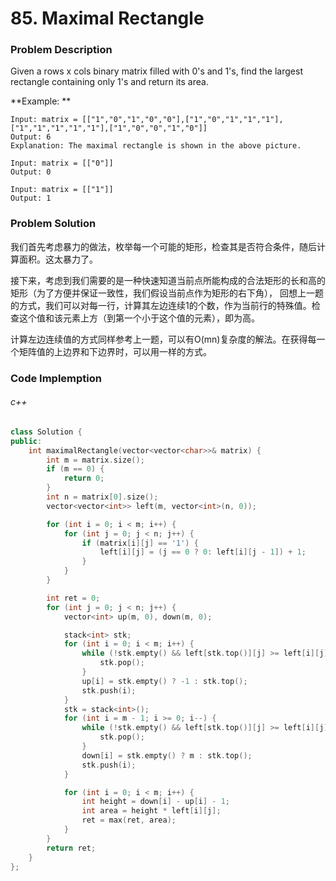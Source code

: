 # 85. Maximal Rectangle

### Problem Description

Given a rows x cols binary matrix filled with 0's and 1's, find the largest rectangle containing only 1's and return its area.

**Example: **

```
Input: matrix = [["1","0","1","0","0"],["1","0","1","1","1"],["1","1","1","1","1"],["1","0","0","1","0"]]
Output: 6
Explanation: The maximal rectangle is shown in the above picture.
```

```
Input: matrix = [["0"]]
Output: 0
```

```
Input: matrix = [["1"]]
Output: 1
```

### Problem Solution

我们首先考虑暴力的做法，枚举每一个可能的矩形，检查其是否符合条件，随后计算面积。这太暴力了。

接下来，考虑到我们需要的是一种快速知道当前点所能构成的合法矩形的长和高的矩形（为了方便并保证一致性，我们假设当前点作为矩形的右下角），
回想上一题的方式，我们可以对每一行，计算其左边连续1的个数，作为当前行的特殊值。检查这个值和该元素上方（到第一个小于这个值的元素），即为高。

计算左边连续值的方式同样参考上一题，可以有O(mn)复杂度的解法。在获得每一个矩阵值的上边界和下边界时，可以用一样的方式。

### Code Implemption

###### c++

```c++
class Solution {
public:
    int maximalRectangle(vector<vector<char>>& matrix) {
        int m = matrix.size();
        if (m == 0) {
            return 0;
        }
        int n = matrix[0].size();
        vector<vector<int>> left(m, vector<int>(n, 0));

        for (int i = 0; i < m; i++) {
            for (int j = 0; j < n; j++) {
                if (matrix[i][j] == '1') {
                    left[i][j] = (j == 0 ? 0: left[i][j - 1]) + 1;
                }
            }
        }

        int ret = 0;
        for (int j = 0; j < n; j++) {
            vector<int> up(m, 0), down(m, 0);

            stack<int> stk;
            for (int i = 0; i < m; i++) {
                while (!stk.empty() && left[stk.top()][j] >= left[i][j]) {
                    stk.pop();
                }
                up[i] = stk.empty() ? -1 : stk.top();
                stk.push(i);
            }
            stk = stack<int>();
            for (int i = m - 1; i >= 0; i--) {
                while (!stk.empty() && left[stk.top()][j] >= left[i][j]) {
                    stk.pop();
                }
                down[i] = stk.empty() ? m : stk.top();
                stk.push(i);
            }

            for (int i = 0; i < m; i++) {
                int height = down[i] - up[i] - 1;
                int area = height * left[i][j];
                ret = max(ret, area);
            }
        }
        return ret;
    }
};
```
